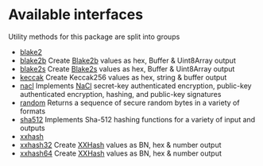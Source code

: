 # Available interfaces

Utility methods for this package are split into groups 

- [blake2](blake2.md) 
- [blake2b](blake2b.md) Create [Blake2b](https://blake2.net/) values as hex, Buffer & Uint8Array output
- [blake2s](blake2s.md) Create [Blake2s](https://blake2.net/) values as hex, Buffer & Uint8Array output
- [keccak](keccak.md) Create Keccak256 values as hex, string & buffer output
- [nacl](nacl.md) Implements [NaCl](http://nacl.cr.yp.to/) secret-key authenticated encryption, public-key authenticated encryption, hashing, and public-key signatures
- [random](random.md) Returns a sequence of secure random bytes in a variety of formats
- [sha512](sha512.md) Implements Sha-512 hashing functions for a variety of input and outputs
- [xxhash](xxhash.md) 
- [xxhash32](xxhash32.md) Create [XXHash](http://cyan4973.github.io/xxHash/) values as BN, hex & number output
- [xxhash64](xxhash64.md) Create [XXHash](http://cyan4973.github.io/xxHash/) values as BN, hex & number output

